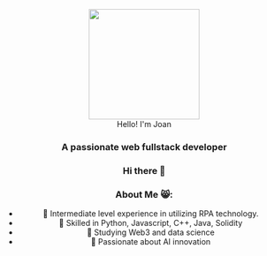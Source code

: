 <div id="header" align="center">
  <img src="[https://giphy.com/gifs/scaler-official-monday-computer-laptop-scZPhLqaVOM1qG4lT9](https://media.giphy.com/media/scZPhLqaVOM1qG4lT9/giphy.gif)" width="200" style="display: block; margin: 0 auto;>
  <hl align="center">Hello! I'm Joan</h1>
  <h3 align="center">A passionate web fullstack developer</h3>
<div>

### Hi there 👋

### About Me 😸:

- 🤖 Intermediate level experience in utilizing RPA technology.
- 📑 Skilled in Python, Javascript, C++, Java, Solidity
- 🌱 Studying Web3 and data science
- 🦾 Passionate about AI innovation
  
<!--
**jsfuertesdev/jsfuertesdev** is a ✨ _special_ ✨ repository because its `README.md` (this file) appears on your GitHub profile.

Here are some ideas to get you started:

- 🔭 I’m currently working on ...
- 🌱 I’m currently learning ...
- 👯 I’m looking to collaborate on ...
- 🤔 I’m looking for help with ...
- 💬 Ask me about ...
- 📫 How to reach me: ...
- 😄 Pronouns: ...
- ⚡ Fun fact: ...
-->
